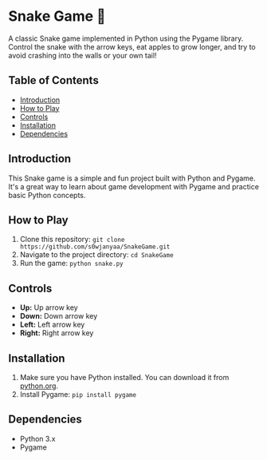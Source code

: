 # Snake Game 🐍

A classic Snake game implemented in Python using the Pygame library.  Control the snake with the arrow keys, eat apples to grow longer, and try to avoid crashing into the walls or your own tail!

## Table of Contents

- [Introduction](#introduction)
- [How to Play](#how-to-play)
- [Controls](#controls)
- [Installation](#installation)
- [Dependencies](#dependencies)

## Introduction

This Snake game is a simple and fun project built with Python and Pygame. It's a great way to learn about game development with Pygame and practice basic Python concepts.

## How to Play

1. Clone this repository: `git clone https://github.com/s0wjanyaa/SnakeGame.git`
2. Navigate to the project directory: `cd SnakeGame`
3. Run the game: `python snake.py` 
## Controls

- **Up:** Up arrow key
- **Down:** Down arrow key
- **Left:** Left arrow key
- **Right:** Right arrow key

## Installation

1. Make sure you have Python installed.  You can download it from [python.org](https://www.python.org/).
2. Install Pygame: `pip install pygame`

## Dependencies

- Python 3.x
- Pygame
